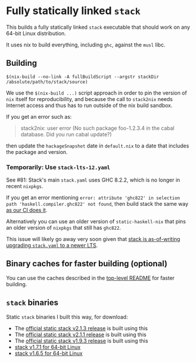 # Fully statically linked `stack`

This builds a fully statically linked `stack` executable that should work on any 64-bit Linux distribution.

It uses nix to build everything, including `ghc`, against the `musl` libc.

## Building

```
$(nix-build --no-link -A fullBuildScript --argstr stackDir /absolute/path/to/stack/source)
```

We use the `$(nix-build ...)` script approach in order to pin the version of `nix` itself for reproducibility, and because the call to `stack2nix` needs Internet access and thus has to run outside of the nix build sandbox.

If you get an error such as:

> stack2nix: user error (No such package foo-1.2.3.4 in the cabal database. Did you run cabal update?)

then update the `hackageSnapshot` date  in `default.nix` to a date that includes the package and version.

### Temporarily: Use `stack-lts-12.yaml`

See #81: Stack's main `stack.yaml` uses GHC 8.2.2, which is no longer in recent `nixpkgs`.

If you get an error mentioning `error: attribute 'ghc822' in selection path 'haskell.compiler.ghc822' not found`, then build stack the same way [as our CI does it](https://github.com/nh2/static-haskell-nix/blob/38ef5a4e00b5f6fb421014829320d85899483874/.buildkite/pipeline.yml#L50-L64).

Alternatively you can use an older version of `static-haskell-nix` that pins an older version of `nixpkgs` that still has `ghc822`.

This issue will likely go away very soon given that [stack is as-of-writing upgrading `stack.yaml` to a newer LTS](https://github.com/commercialhaskell/stack/pull/5162).

## Binary caches for faster building (optional)

You can use the caches described in the [top-level README](../README.md#binary-caches-for-faster-building-optional) for faster building.

## `stack` binaries

Static `stack` binaries I built this way, for download:

* The [official static stack v2.1.3 release](https://github.com/commercialhaskell/stack/releases/tag/v2.1.3) is built using this
* The [official static stack v2.1.1 release](https://github.com/commercialhaskell/stack/releases/tag/v2.1.1) is built using this
* The [official static stack v1.9.3 release](https://github.com/commercialhaskell/stack/releases/tag/v1.9.3) is built using this
* [stack v1.7.1 for 64-bit Linux](https://github.com/nh2/stack/releases/tag/v1.6.5)
* [stack v1.6.5 for 64-bit Linux](https://github.com/nh2/stack/releases/tag/v1.6.5)
